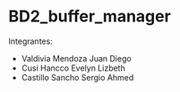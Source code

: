 # BD2_buffer_manager
Integrantes:
- Valdivia Mendoza Juan Diego 
- Cusi Hancco Evelyn Lizbeth 
- Castillo Sancho Sergio Ahmed
